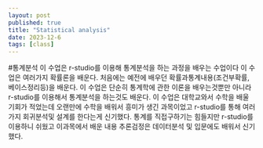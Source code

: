 ```yaml
---
layout: post
published: true
title: "Statistical analysis"
date: 2023-12-6
tags: [class]
---
```

#통계분석
이 수업은 r-studio를 이용해 통계분석을 하는 과정을 배우는 수업이다 이 수업은 여러가지 확률론을 배운다. 처음에는 예전에 배우던 확률과통계내용(조건부확률,베이스정리등)을 배운다. 이 수업은 단순히 통계학에 관한 이론을 배우는것뿐만 아니라 r-studio를 이용해서 통계분석을 하는것도 배운다. 이 수업은 대학교와서 수학을 배울 기회가 적었는데 오랜만에 수학을 배워서 흥미가 생긴 과목이었고 r-studio를 통해 여러가지 회귀분석및 설계를 한다는게 신기했다. 통계를 직접구하기는 힘들지만 r-studio를 이용하니 쉬웠고 이과목에서 배운 내용 추론검정은 데이터분석 및 입문에도 배워서 신기했다.
